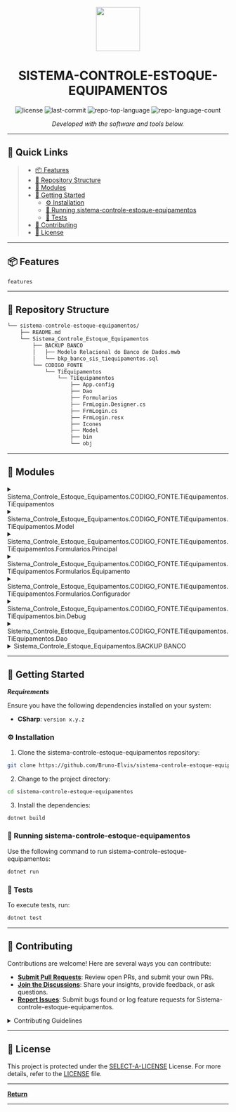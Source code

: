 <p align="center">
  <img src="https://img.icons8.com/external-tal-revivo-regular-tal-revivo/96/external-readme-is-a-easy-to-build-a-developer-hub-that-adapts-to-the-user-logo-regular-tal-revivo.png" width="100" />
</p>
<p align="center">
    <h1 align="center">SISTEMA-CONTROLE-ESTOQUE-EQUIPAMENTOS</h1>
</p>

<p align="center">
	<img src="https://img.shields.io/github/license/Bruno-Elvis/sistema-controle-estoque-equipamentos?style=flat&color=0080ff" alt="license">
	<img src="https://img.shields.io/github/last-commit/Bruno-Elvis/sistema-controle-estoque-equipamentos?style=flat&logo=git&logoColor=white&color=0080ff" alt="last-commit">
	<img src="https://img.shields.io/github/languages/top/Bruno-Elvis/sistema-controle-estoque-equipamentos?style=flat&color=0080ff" alt="repo-top-language">
	<img src="https://img.shields.io/github/languages/count/Bruno-Elvis/sistema-controle-estoque-equipamentos?style=flat&color=0080ff" alt="repo-language-count">
<p>
<p align="center">
		<em>Developed with the software and tools below.</em>
</p>
<p align="center">
	</p>
<hr>

## 🔗 Quick Links

> - [📦 Features](#-features)
> - [📂 Repository Structure](#-repository-structure)
> - [🧩 Modules](#-modules)
> - [🚀 Getting Started](#-getting-started)
>   - [⚙️ Installation](#️-installation)
>   - [🤖 Running sistema-controle-estoque-equipamentos](#-running-sistema-controle-estoque-equipamentos)
>   - [🧪 Tests](#-tests)
> - [🤝 Contributing](#-contributing)
> - [📄 License](#-license)

---

## 📦 Features

 `features`

---

## 📂 Repository Structure

```sh
└── sistema-controle-estoque-equipamentos/
    ├── README.md
    └── Sistema_Controle_Estoque_Equipamentos
        ├── BACKUP BANCO
        │   ├── Modelo Relacional do Banco de Dados.mwb
        │   └── bkp_banco_sis_tiequipamentos.sql
        └── CODIGO_FONTE
            └── TiEquipamentos
                └── TiEquipamentos
                    ├── App.config
                    ├── Dao
                    ├── Formularios
                    ├── FrmLogin.Designer.cs
                    ├── FrmLogin.cs
                    ├── FrmLogin.resx
                    ├── Icones
                    ├── Model
                    ├── bin
                    └── obj
```

---

## 🧩 Modules

<details closed><summary>Sistema_Controle_Estoque_Equipamentos.CODIGO_FONTE.TiEquipamentos.TiEquipamentos</summary>

| File                                                                                                                                                                                                           | Summary                                                                                                                           |
| ---                                                                                                                                                                                                            | ---                                                                                                                               |
| [FrmLogin.cs](https://github.com/Bruno-Elvis/sistema-controle-estoque-equipamentos/blob/master/Sistema_Controle_Estoque_Equipamentos/CODIGO_FONTE/TiEquipamentos/TiEquipamentos/FrmLogin.cs)                   |  `Sistema_Controle_Estoque_Equipamentos/CODIGO_FONTE/TiEquipamentos/TiEquipamentos/FrmLogin.cs`          |
| [App.config](https://github.com/Bruno-Elvis/sistema-controle-estoque-equipamentos/blob/master/Sistema_Controle_Estoque_Equipamentos/CODIGO_FONTE/TiEquipamentos/TiEquipamentos/App.config)                     |  `Sistema_Controle_Estoque_Equipamentos/CODIGO_FONTE/TiEquipamentos/TiEquipamentos/App.config`           |
| [FrmLogin.Designer.cs](https://github.com/Bruno-Elvis/sistema-controle-estoque-equipamentos/blob/master/Sistema_Controle_Estoque_Equipamentos/CODIGO_FONTE/TiEquipamentos/TiEquipamentos/FrmLogin.Designer.cs) |  `Sistema_Controle_Estoque_Equipamentos/CODIGO_FONTE/TiEquipamentos/TiEquipamentos/FrmLogin.Designer.cs` |
| [FrmLogin.resx](https://github.com/Bruno-Elvis/sistema-controle-estoque-equipamentos/blob/master/Sistema_Controle_Estoque_Equipamentos/CODIGO_FONTE/TiEquipamentos/TiEquipamentos/FrmLogin.resx)               |  `Sistema_Controle_Estoque_Equipamentos/CODIGO_FONTE/TiEquipamentos/TiEquipamentos/FrmLogin.resx`        |

</details>

<details closed><summary>Sistema_Controle_Estoque_Equipamentos.CODIGO_FONTE.TiEquipamentos.TiEquipamentos.Model</summary>

| File                                                                                                                                                                                             | Summary                                                                                                                       |
| ---                                                                                                                                                                                              | ---                                                                                                                           |
| [Usuario.cs](https://github.com/Bruno-Elvis/sistema-controle-estoque-equipamentos/blob/master/Sistema_Controle_Estoque_Equipamentos/CODIGO_FONTE/TiEquipamentos/TiEquipamentos/Model/Usuario.cs) |  `Sistema_Controle_Estoque_Equipamentos/CODIGO_FONTE/TiEquipamentos/TiEquipamentos/Model/Usuario.cs` |
| [Acoes.cs](https://github.com/Bruno-Elvis/sistema-controle-estoque-equipamentos/blob/master/Sistema_Controle_Estoque_Equipamentos/CODIGO_FONTE/TiEquipamentos/TiEquipamentos/Model/Acoes.cs)     |  `Sistema_Controle_Estoque_Equipamentos/CODIGO_FONTE/TiEquipamentos/TiEquipamentos/Model/Acoes.cs`   |

</details>

<details closed><summary>Sistema_Controle_Estoque_Equipamentos.CODIGO_FONTE.TiEquipamentos.TiEquipamentos.Formularios.Principal</summary>

| File                                                                                                                                                                                                                                         | Summary                                                                                                                                                     |
| ---                                                                                                                                                                                                                                          | ---                                                                                                                                                         |
| [FrmPrincipal.resx](https://github.com/Bruno-Elvis/sistema-controle-estoque-equipamentos/blob/master/Sistema_Controle_Estoque_Equipamentos/CODIGO_FONTE/TiEquipamentos/TiEquipamentos/Formularios/Principal/FrmPrincipal.resx)               |  `Sistema_Controle_Estoque_Equipamentos/CODIGO_FONTE/TiEquipamentos/TiEquipamentos/Formularios/Principal/FrmPrincipal.resx`        |
| [FrmPrincipal.Designer.cs](https://github.com/Bruno-Elvis/sistema-controle-estoque-equipamentos/blob/master/Sistema_Controle_Estoque_Equipamentos/CODIGO_FONTE/TiEquipamentos/TiEquipamentos/Formularios/Principal/FrmPrincipal.Designer.cs) |  `Sistema_Controle_Estoque_Equipamentos/CODIGO_FONTE/TiEquipamentos/TiEquipamentos/Formularios/Principal/FrmPrincipal.Designer.cs` |
| [FrmPrincipal.cs](https://github.com/Bruno-Elvis/sistema-controle-estoque-equipamentos/blob/master/Sistema_Controle_Estoque_Equipamentos/CODIGO_FONTE/TiEquipamentos/TiEquipamentos/Formularios/Principal/FrmPrincipal.cs)                   |  `Sistema_Controle_Estoque_Equipamentos/CODIGO_FONTE/TiEquipamentos/TiEquipamentos/Formularios/Principal/FrmPrincipal.cs`          |

</details>

<details closed><summary>Sistema_Controle_Estoque_Equipamentos.CODIGO_FONTE.TiEquipamentos.TiEquipamentos.Formularios.Equipamento</summary>

| File                                                                                                                                                                                                                                                                       | Summary                                                                                                                                                                     |
| ---                                                                                                                                                                                                                                                                        | ---                                                                                                                                                                         |
| [FrmEquipamento.resx](https://github.com/Bruno-Elvis/sistema-controle-estoque-equipamentos/blob/master/Sistema_Controle_Estoque_Equipamentos/CODIGO_FONTE/TiEquipamentos/TiEquipamentos/Formularios/Equipamento/FrmEquipamento.resx)                                       |  `Sistema_Controle_Estoque_Equipamentos/CODIGO_FONTE/TiEquipamentos/TiEquipamentos/Formularios/Equipamento/FrmEquipamento.resx`                    |
| [FrmEquipamentos.cs](https://github.com/Bruno-Elvis/sistema-controle-estoque-equipamentos/blob/master/Sistema_Controle_Estoque_Equipamentos/CODIGO_FONTE/TiEquipamentos/TiEquipamentos/Formularios/Equipamento/FrmEquipamentos.cs)                                         |  `Sistema_Controle_Estoque_Equipamentos/CODIGO_FONTE/TiEquipamentos/TiEquipamentos/Formularios/Equipamento/FrmEquipamentos.cs`                     |
| [FrmEquipamentoCadastro.resx](https://github.com/Bruno-Elvis/sistema-controle-estoque-equipamentos/blob/master/Sistema_Controle_Estoque_Equipamentos/CODIGO_FONTE/TiEquipamentos/TiEquipamentos/Formularios/Equipamento/FrmEquipamentoCadastro.resx)                       |  `Sistema_Controle_Estoque_Equipamentos/CODIGO_FONTE/TiEquipamentos/TiEquipamentos/Formularios/Equipamento/FrmEquipamentoCadastro.resx`            |
| [FrmMovimentacoes.cs](https://github.com/Bruno-Elvis/sistema-controle-estoque-equipamentos/blob/master/Sistema_Controle_Estoque_Equipamentos/CODIGO_FONTE/TiEquipamentos/TiEquipamentos/Formularios/Equipamento/FrmMovimentacoes.cs)                                       |  `Sistema_Controle_Estoque_Equipamentos/CODIGO_FONTE/TiEquipamentos/TiEquipamentos/Formularios/Equipamento/FrmMovimentacoes.cs`                    |
| [FrmEquipamentos.resx](https://github.com/Bruno-Elvis/sistema-controle-estoque-equipamentos/blob/master/Sistema_Controle_Estoque_Equipamentos/CODIGO_FONTE/TiEquipamentos/TiEquipamentos/Formularios/Equipamento/FrmEquipamentos.resx)                                     |  `Sistema_Controle_Estoque_Equipamentos/CODIGO_FONTE/TiEquipamentos/TiEquipamentos/Formularios/Equipamento/FrmEquipamentos.resx`                   |
| [FrmEquipamento.Designer.cs](https://github.com/Bruno-Elvis/sistema-controle-estoque-equipamentos/blob/master/Sistema_Controle_Estoque_Equipamentos/CODIGO_FONTE/TiEquipamentos/TiEquipamentos/Formularios/Equipamento/FrmEquipamento.Designer.cs)                         |  `Sistema_Controle_Estoque_Equipamentos/CODIGO_FONTE/TiEquipamentos/TiEquipamentos/Formularios/Equipamento/FrmEquipamento.Designer.cs`             |
| [FrmMovimentacoes.resx](https://github.com/Bruno-Elvis/sistema-controle-estoque-equipamentos/blob/master/Sistema_Controle_Estoque_Equipamentos/CODIGO_FONTE/TiEquipamentos/TiEquipamentos/Formularios/Equipamento/FrmMovimentacoes.resx)                                   |  `Sistema_Controle_Estoque_Equipamentos/CODIGO_FONTE/TiEquipamentos/TiEquipamentos/Formularios/Equipamento/FrmMovimentacoes.resx`                  |
| [FrmEquipamentosDescartados.Designer.cs](https://github.com/Bruno-Elvis/sistema-controle-estoque-equipamentos/blob/master/Sistema_Controle_Estoque_Equipamentos/CODIGO_FONTE/TiEquipamentos/TiEquipamentos/Formularios/Equipamento/FrmEquipamentosDescartados.Designer.cs) |  `Sistema_Controle_Estoque_Equipamentos/CODIGO_FONTE/TiEquipamentos/TiEquipamentos/Formularios/Equipamento/FrmEquipamentosDescartados.Designer.cs` |
| [FrmEquipamentos.Designer.cs](https://github.com/Bruno-Elvis/sistema-controle-estoque-equipamentos/blob/master/Sistema_Controle_Estoque_Equipamentos/CODIGO_FONTE/TiEquipamentos/TiEquipamentos/Formularios/Equipamento/FrmEquipamentos.Designer.cs)                       |  `Sistema_Controle_Estoque_Equipamentos/CODIGO_FONTE/TiEquipamentos/TiEquipamentos/Formularios/Equipamento/FrmEquipamentos.Designer.cs`            |
| [FrmEquipamentosDescartados.resx](https://github.com/Bruno-Elvis/sistema-controle-estoque-equipamentos/blob/master/Sistema_Controle_Estoque_Equipamentos/CODIGO_FONTE/TiEquipamentos/TiEquipamentos/Formularios/Equipamento/FrmEquipamentosDescartados.resx)               |  `Sistema_Controle_Estoque_Equipamentos/CODIGO_FONTE/TiEquipamentos/TiEquipamentos/Formularios/Equipamento/FrmEquipamentosDescartados.resx`        |
| [FrmEquipamentoCadastro.cs](https://github.com/Bruno-Elvis/sistema-controle-estoque-equipamentos/blob/master/Sistema_Controle_Estoque_Equipamentos/CODIGO_FONTE/TiEquipamentos/TiEquipamentos/Formularios/Equipamento/FrmEquipamentoCadastro.cs)                           |  `Sistema_Controle_Estoque_Equipamentos/CODIGO_FONTE/TiEquipamentos/TiEquipamentos/Formularios/Equipamento/FrmEquipamentoCadastro.cs`              |
| [FrmEquipamentoCadastro.Designer.cs](https://github.com/Bruno-Elvis/sistema-controle-estoque-equipamentos/blob/master/Sistema_Controle_Estoque_Equipamentos/CODIGO_FONTE/TiEquipamentos/TiEquipamentos/Formularios/Equipamento/FrmEquipamentoCadastro.Designer.cs)         |  `Sistema_Controle_Estoque_Equipamentos/CODIGO_FONTE/TiEquipamentos/TiEquipamentos/Formularios/Equipamento/FrmEquipamentoCadastro.Designer.cs`     |
| [FrmMovimentacoes.Designer.cs](https://github.com/Bruno-Elvis/sistema-controle-estoque-equipamentos/blob/master/Sistema_Controle_Estoque_Equipamentos/CODIGO_FONTE/TiEquipamentos/TiEquipamentos/Formularios/Equipamento/FrmMovimentacoes.Designer.cs)                     |  `Sistema_Controle_Estoque_Equipamentos/CODIGO_FONTE/TiEquipamentos/TiEquipamentos/Formularios/Equipamento/FrmMovimentacoes.Designer.cs`           |
| [FrmEquipamento.cs](https://github.com/Bruno-Elvis/sistema-controle-estoque-equipamentos/blob/master/Sistema_Controle_Estoque_Equipamentos/CODIGO_FONTE/TiEquipamentos/TiEquipamentos/Formularios/Equipamento/FrmEquipamento.cs)                                           |  `Sistema_Controle_Estoque_Equipamentos/CODIGO_FONTE/TiEquipamentos/TiEquipamentos/Formularios/Equipamento/FrmEquipamento.cs`                      |
| [FrmEquipamentosDescartados.cs](https://github.com/Bruno-Elvis/sistema-controle-estoque-equipamentos/blob/master/Sistema_Controle_Estoque_Equipamentos/CODIGO_FONTE/TiEquipamentos/TiEquipamentos/Formularios/Equipamento/FrmEquipamentosDescartados.cs)                   |  `Sistema_Controle_Estoque_Equipamentos/CODIGO_FONTE/TiEquipamentos/TiEquipamentos/Formularios/Equipamento/FrmEquipamentosDescartados.cs`          |

</details>

<details closed><summary>Sistema_Controle_Estoque_Equipamentos.CODIGO_FONTE.TiEquipamentos.TiEquipamentos.Formularios.Configurador</summary>

| File                                                                                                                                                                                                                                                    | Summary                                                                                                                                                            |
| ---                                                                                                                                                                                                                                                     | ---                                                                                                                                                                |
| [FrmUsuarios.cs](https://github.com/Bruno-Elvis/sistema-controle-estoque-equipamentos/blob/master/Sistema_Controle_Estoque_Equipamentos/CODIGO_FONTE/TiEquipamentos/TiEquipamentos/Formularios/Configurador/FrmUsuarios.cs)                             |  `Sistema_Controle_Estoque_Equipamentos/CODIGO_FONTE/TiEquipamentos/TiEquipamentos/Formularios/Configurador/FrmUsuarios.cs`               |
| [FrmDepartamento.Designer.cs](https://github.com/Bruno-Elvis/sistema-controle-estoque-equipamentos/blob/master/Sistema_Controle_Estoque_Equipamentos/CODIGO_FONTE/TiEquipamentos/TiEquipamentos/Formularios/Configurador/FrmDepartamento.Designer.cs)   |  `Sistema_Controle_Estoque_Equipamentos/CODIGO_FONTE/TiEquipamentos/TiEquipamentos/Formularios/Configurador/FrmDepartamento.Designer.cs`  |
| [FrmDepartamentos.resx](https://github.com/Bruno-Elvis/sistema-controle-estoque-equipamentos/blob/master/Sistema_Controle_Estoque_Equipamentos/CODIGO_FONTE/TiEquipamentos/TiEquipamentos/Formularios/Configurador/FrmDepartamentos.resx)               |  `Sistema_Controle_Estoque_Equipamentos/CODIGO_FONTE/TiEquipamentos/TiEquipamentos/Formularios/Configurador/FrmDepartamentos.resx`        |
| [FrmDepartamento.resx](https://github.com/Bruno-Elvis/sistema-controle-estoque-equipamentos/blob/master/Sistema_Controle_Estoque_Equipamentos/CODIGO_FONTE/TiEquipamentos/TiEquipamentos/Formularios/Configurador/FrmDepartamento.resx)                 |  `Sistema_Controle_Estoque_Equipamentos/CODIGO_FONTE/TiEquipamentos/TiEquipamentos/Formularios/Configurador/FrmDepartamento.resx`         |
| [FrmDepartamentos.Designer.cs](https://github.com/Bruno-Elvis/sistema-controle-estoque-equipamentos/blob/master/Sistema_Controle_Estoque_Equipamentos/CODIGO_FONTE/TiEquipamentos/TiEquipamentos/Formularios/Configurador/FrmDepartamentos.Designer.cs) |  `Sistema_Controle_Estoque_Equipamentos/CODIGO_FONTE/TiEquipamentos/TiEquipamentos/Formularios/Configurador/FrmDepartamentos.Designer.cs` |
| [FrmDepartamentos.cs](https://github.com/Bruno-Elvis/sistema-controle-estoque-equipamentos/blob/master/Sistema_Controle_Estoque_Equipamentos/CODIGO_FONTE/TiEquipamentos/TiEquipamentos/Formularios/Configurador/FrmDepartamentos.cs)                   |  `Sistema_Controle_Estoque_Equipamentos/CODIGO_FONTE/TiEquipamentos/TiEquipamentos/Formularios/Configurador/FrmDepartamentos.cs`          |
| [FrmUsuario.resx](https://github.com/Bruno-Elvis/sistema-controle-estoque-equipamentos/blob/master/Sistema_Controle_Estoque_Equipamentos/CODIGO_FONTE/TiEquipamentos/TiEquipamentos/Formularios/Configurador/FrmUsuario.resx)                           |  `Sistema_Controle_Estoque_Equipamentos/CODIGO_FONTE/TiEquipamentos/TiEquipamentos/Formularios/Configurador/FrmUsuario.resx`              |
| [FrmUsuarios.resx](https://github.com/Bruno-Elvis/sistema-controle-estoque-equipamentos/blob/master/Sistema_Controle_Estoque_Equipamentos/CODIGO_FONTE/TiEquipamentos/TiEquipamentos/Formularios/Configurador/FrmUsuarios.resx)                         |  `Sistema_Controle_Estoque_Equipamentos/CODIGO_FONTE/TiEquipamentos/TiEquipamentos/Formularios/Configurador/FrmUsuarios.resx`             |
| [FrmDepartamento.cs](https://github.com/Bruno-Elvis/sistema-controle-estoque-equipamentos/blob/master/Sistema_Controle_Estoque_Equipamentos/CODIGO_FONTE/TiEquipamentos/TiEquipamentos/Formularios/Configurador/FrmDepartamento.cs)                     |  `Sistema_Controle_Estoque_Equipamentos/CODIGO_FONTE/TiEquipamentos/TiEquipamentos/Formularios/Configurador/FrmDepartamento.cs`           |
| [FrmUsuario.Designer.cs](https://github.com/Bruno-Elvis/sistema-controle-estoque-equipamentos/blob/master/Sistema_Controle_Estoque_Equipamentos/CODIGO_FONTE/TiEquipamentos/TiEquipamentos/Formularios/Configurador/FrmUsuario.Designer.cs)             |  `Sistema_Controle_Estoque_Equipamentos/CODIGO_FONTE/TiEquipamentos/TiEquipamentos/Formularios/Configurador/FrmUsuario.Designer.cs`       |
| [FrmUsuarios.Designer.cs](https://github.com/Bruno-Elvis/sistema-controle-estoque-equipamentos/blob/master/Sistema_Controle_Estoque_Equipamentos/CODIGO_FONTE/TiEquipamentos/TiEquipamentos/Formularios/Configurador/FrmUsuarios.Designer.cs)           |  `Sistema_Controle_Estoque_Equipamentos/CODIGO_FONTE/TiEquipamentos/TiEquipamentos/Formularios/Configurador/FrmUsuarios.Designer.cs`      |
| [FrmUsuario.cs](https://github.com/Bruno-Elvis/sistema-controle-estoque-equipamentos/blob/master/Sistema_Controle_Estoque_Equipamentos/CODIGO_FONTE/TiEquipamentos/TiEquipamentos/Formularios/Configurador/FrmUsuario.cs)                               |  `Sistema_Controle_Estoque_Equipamentos/CODIGO_FONTE/TiEquipamentos/TiEquipamentos/Formularios/Configurador/FrmUsuario.cs`                |

</details>

<details closed><summary>Sistema_Controle_Estoque_Equipamentos.CODIGO_FONTE.TiEquipamentos.TiEquipamentos.bin.Debug</summary>

| File                                                                                                                                                                                                                                                 | Summary                                                                                                                                                   |
| ---                                                                                                                                                                                                                                                  | ---                                                                                                                                                       |
| [TiEquipamentos.vshost.exe.manifest](https://github.com/Bruno-Elvis/sistema-controle-estoque-equipamentos/blob/master/Sistema_Controle_Estoque_Equipamentos/CODIGO_FONTE/TiEquipamentos/TiEquipamentos/bin/Debug/TiEquipamentos.vshost.exe.manifest) |  `Sistema_Controle_Estoque_Equipamentos/CODIGO_FONTE/TiEquipamentos/TiEquipamentos/bin/Debug/TiEquipamentos.vshost.exe.manifest` |
| [TiEquipamentos.exe.config](https://github.com/Bruno-Elvis/sistema-controle-estoque-equipamentos/blob/master/Sistema_Controle_Estoque_Equipamentos/CODIGO_FONTE/TiEquipamentos/TiEquipamentos/bin/Debug/TiEquipamentos.exe.config)                   |  `Sistema_Controle_Estoque_Equipamentos/CODIGO_FONTE/TiEquipamentos/TiEquipamentos/bin/Debug/TiEquipamentos.exe.config`          |
| [TiEquipamentos.vshost.exe.config](https://github.com/Bruno-Elvis/sistema-controle-estoque-equipamentos/blob/master/Sistema_Controle_Estoque_Equipamentos/CODIGO_FONTE/TiEquipamentos/TiEquipamentos/bin/Debug/TiEquipamentos.vshost.exe.config)     |  `Sistema_Controle_Estoque_Equipamentos/CODIGO_FONTE/TiEquipamentos/TiEquipamentos/bin/Debug/TiEquipamentos.vshost.exe.config`   |

</details>

<details closed><summary>Sistema_Controle_Estoque_Equipamentos.CODIGO_FONTE.TiEquipamentos.TiEquipamentos.Dao</summary>

| File                                                                                                                                                                                                                 | Summary                                                                                                                                |
| ---                                                                                                                                                                                                                  | ---                                                                                                                                    |
| [DaoUsuario.cs](https://github.com/Bruno-Elvis/sistema-controle-estoque-equipamentos/blob/master/Sistema_Controle_Estoque_Equipamentos/CODIGO_FONTE/TiEquipamentos/TiEquipamentos/Dao/DaoUsuario.cs)                 |  `Sistema_Controle_Estoque_Equipamentos/CODIGO_FONTE/TiEquipamentos/TiEquipamentos/Dao/DaoUsuario.cs`         |
| [DaoDepartamento.cs](https://github.com/Bruno-Elvis/sistema-controle-estoque-equipamentos/blob/master/Sistema_Controle_Estoque_Equipamentos/CODIGO_FONTE/TiEquipamentos/TiEquipamentos/Dao/DaoDepartamento.cs)       |  `Sistema_Controle_Estoque_Equipamentos/CODIGO_FONTE/TiEquipamentos/TiEquipamentos/Dao/DaoDepartamento.cs`    |
| [DaoTipoAquisicao.cs](https://github.com/Bruno-Elvis/sistema-controle-estoque-equipamentos/blob/master/Sistema_Controle_Estoque_Equipamentos/CODIGO_FONTE/TiEquipamentos/TiEquipamentos/Dao/DaoTipoAquisicao.cs)     |  `Sistema_Controle_Estoque_Equipamentos/CODIGO_FONTE/TiEquipamentos/TiEquipamentos/Dao/DaoTipoAquisicao.cs`   |
| [DaoEquipamento.cs](https://github.com/Bruno-Elvis/sistema-controle-estoque-equipamentos/blob/master/Sistema_Controle_Estoque_Equipamentos/CODIGO_FONTE/TiEquipamentos/TiEquipamentos/Dao/DaoEquipamento.cs)         |  `Sistema_Controle_Estoque_Equipamentos/CODIGO_FONTE/TiEquipamentos/TiEquipamentos/Dao/DaoEquipamento.cs`     |
| [DaoTipoEquipamento.cs](https://github.com/Bruno-Elvis/sistema-controle-estoque-equipamentos/blob/master/Sistema_Controle_Estoque_Equipamentos/CODIGO_FONTE/TiEquipamentos/TiEquipamentos/Dao/DaoTipoEquipamento.cs) |  `Sistema_Controle_Estoque_Equipamentos/CODIGO_FONTE/TiEquipamentos/TiEquipamentos/Dao/DaoTipoEquipamento.cs` |
| [DaoHistorico.cs](https://github.com/Bruno-Elvis/sistema-controle-estoque-equipamentos/blob/master/Sistema_Controle_Estoque_Equipamentos/CODIGO_FONTE/TiEquipamentos/TiEquipamentos/Dao/DaoHistorico.cs)             |  `Sistema_Controle_Estoque_Equipamentos/CODIGO_FONTE/TiEquipamentos/TiEquipamentos/Dao/DaoHistorico.cs`       |
| [DaoFornecedor.cs](https://github.com/Bruno-Elvis/sistema-controle-estoque-equipamentos/blob/master/Sistema_Controle_Estoque_Equipamentos/CODIGO_FONTE/TiEquipamentos/TiEquipamentos/Dao/DaoFornecedor.cs)           |  `Sistema_Controle_Estoque_Equipamentos/CODIGO_FONTE/TiEquipamentos/TiEquipamentos/Dao/DaoFornecedor.cs`      |
| [ConexaoBD.cs](https://github.com/Bruno-Elvis/sistema-controle-estoque-equipamentos/blob/master/Sistema_Controle_Estoque_Equipamentos/CODIGO_FONTE/TiEquipamentos/TiEquipamentos/Dao/ConexaoBD.cs)                   |  `Sistema_Controle_Estoque_Equipamentos/CODIGO_FONTE/TiEquipamentos/TiEquipamentos/Dao/ConexaoBD.cs`          |

</details>

<details closed><summary>Sistema_Controle_Estoque_Equipamentos.BACKUP BANCO</summary>

| File                                                                                                                                                                                                     | Summary                                                                                                         |
| ---                                                                                                                                                                                                      | ---                                                                                                             |
| [bkp_banco_sis_tiequipamentos.sql](https://github.com/Bruno-Elvis/sistema-controle-estoque-equipamentos/blob/master/Sistema_Controle_Estoque_Equipamentos/BACKUP BANCO/bkp_banco_sis_tiequipamentos.sql) |  `Sistema_Controle_Estoque_Equipamentos/BACKUP BANCO/bkp_banco_sis_tiequipamentos.sql` |

</details>

---

## 🚀 Getting Started

***Requirements***

Ensure you have the following dependencies installed on your system:

* **CSharp**: `version x.y.z`

### ⚙️ Installation

1. Clone the sistema-controle-estoque-equipamentos repository:

```sh
git clone https://github.com/Bruno-Elvis/sistema-controle-estoque-equipamentos
```

2. Change to the project directory:

```sh
cd sistema-controle-estoque-equipamentos
```

3. Install the dependencies:

```sh
dotnet build
```

### 🤖 Running sistema-controle-estoque-equipamentos

Use the following command to run sistema-controle-estoque-equipamentos:

```sh
dotnet run
```

### 🧪 Tests

To execute tests, run:

```sh
dotnet test
```

---

## 🤝 Contributing

Contributions are welcome! Here are several ways you can contribute:

- **[Submit Pull Requests](https://github.com/Bruno-Elvis/sistema-controle-estoque-equipamentos/blob/main/CONTRIBUTING.md)**: Review open PRs, and submit your own PRs.
- **[Join the Discussions](https://github.com/Bruno-Elvis/sistema-controle-estoque-equipamentos/discussions)**: Share your insights, provide feedback, or ask questions.
- **[Report Issues](https://github.com/Bruno-Elvis/sistema-controle-estoque-equipamentos/issues)**: Submit bugs found or log feature requests for Sistema-controle-estoque-equipamentos.

<details closed>
    <summary>Contributing Guidelines</summary>

1. **Fork the Repository**: Start by forking the project repository to your GitHub account.
2. **Clone Locally**: Clone the forked repository to your local machine using a Git client.
   ```sh
   git clone https://github.com/Bruno-Elvis/sistema-controle-estoque-equipamentos
   ```
3. **Create a New Branch**: Always work on a new branch, giving it a descriptive name.
   ```sh
   git checkout -b new-feature-x
   ```
4. **Make Your Changes**: Develop and test your changes locally.
5. **Commit Your Changes**: Commit with a clear message describing your updates.
   ```sh
   git commit -m 'Implemented new feature x.'
   ```
6. **Push to GitHub**: Push the changes to your forked repository.
   ```sh
   git push origin new-feature-x
   ```
7. **Submit a Pull Request**: Create a PR against the original project repository. Clearly describe the changes and their motivations.

Once your PR is reviewed and approved, it will be merged into the main branch.

</details>

---

## 📄 License

This project is protected under the [SELECT-A-LICENSE](https://choosealicense.com/licenses) License. For more details, refer to the [LICENSE](https://choosealicense.com/licenses/) file.

---


[**Return**](#-quick-links)

---
